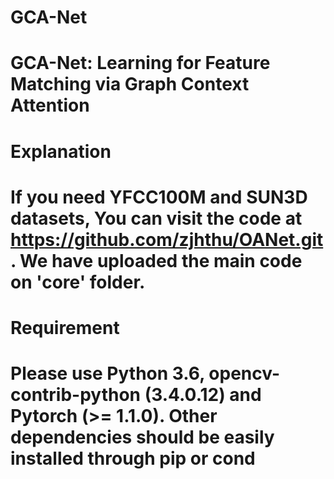 # GCA-Net
# GCA-Net: Learning for Feature Matching via Graph Context Attention

# Explanation
# If you need YFCC100M and SUN3D datasets, You can visit the code at https://github.com/zjhthu/OANet.git. We have uploaded the main code on 'core' folder.

# Requirement
# Please use Python 3.6, opencv-contrib-python (3.4.0.12) and Pytorch (>= 1.1.0). Other dependencies should be easily installed through pip or cond
